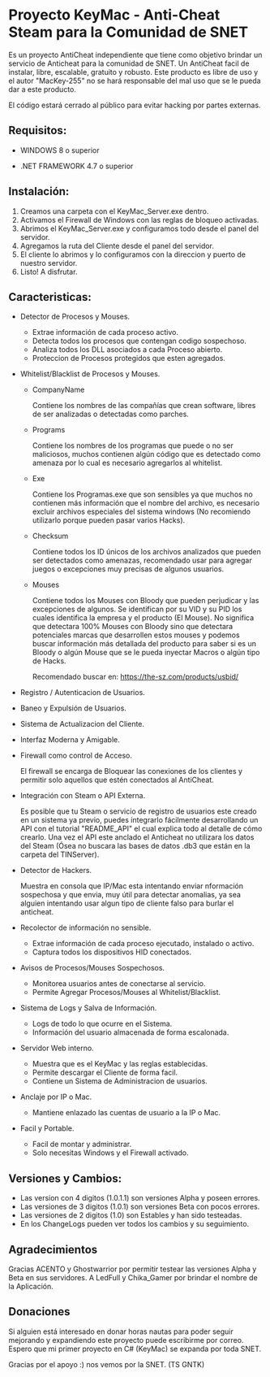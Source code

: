 # Proyecto KeyMac - Anti-Cheat Steam para la Comunidad de SNET
Es un proyecto AntiCheat independiente que tiene como objetivo
brindar un servicio de Anticheat para la comunidad de SNET. Un AntiCheat
facil de instalar, libre, escalable, gratuito y robusto.
Este producto es libre de uso y el autor "MacKey-255" no se hará
responsable del mal uso que se le pueda dar a este producto.

El código estará cerrado al público para evitar hacking por partes externas.


## Requisitos:

* WINDOWS 8 o superior

* .NET FRAMEWORK 4.7 o superior

## Instalación:

1. Creamos una carpeta con el KeyMac_Server.exe dentro.
2. Activamos el Firewall de Windows con las reglas de bloqueo activadas.
3. Abrimos el KeyMac_Server.exe y configuramos todo desde el panel del servidor.
4. Agregamos la ruta del Cliente desde el panel del servidor.
5. El cliente lo abrimos y lo configuramos con la direccion y puerto de nuestro servidor.
6. Listo! A disfrutar.

## Caracteristicas:

* Detector de Procesos y Mouses.

    - Extrae información de cada proceso activo.
    - Detecta todos los procesos que contengan codigo sospechoso.
    - Analiza todos los DLL asociados a cada Proceso abierto.
	- Proteccion de Procesos protegidos que esten agregados.
    
* Whitelist/Blacklist de Procesos y Mouses.

    - CompanyName
    
        Contiene los nombres de las compañías que crean software,
        libres de ser analizadas o detectadas como parches.
        
    - Programs
    
        Contiene los nombres de los programas que puede o no ser
        maliciosos, muchos contienen algún código que es detectado
        como amenaza por lo cual es necesario agregarlos al whitelist.
        
    - Exe
    
        Contiene los Programas.exe que son sensibles ya que muchos
        no contienen más información que el nombre del archivo, es
        necesario excluir archivos especiales del sistema windows
        (No recomiendo utilizarlo porque pueden pasar varios Hacks).
        
    - Checksum
    
        Contiene todos los ID únicos de los archivos analizados que
        pueden ser detectados como amenazas, recomendado usar para
        agregar juegos o excepciones muy precisas de algunos usuarios.
        
    - Mouses
    
        Contiene todos los Mouses con Bloody que pueden perjudicar
        y las excepciones de algunos. Se identifican por su VID y su
        PID los cuales identifica la empresa y el producto (El Mouse).
        No significa que detectara 100% Mouses con Bloody sino que
        detectara potenciales marcas que desarrollen estos mouses y
        podemos buscar información más detallada del producto para
        saber si es un Bloody o algún Mouse que se le pueda inyectar
        Macros o algún tipo de Hacks.
        
        Recomendado buscar en: https://the-sz.com/products/usbid/
        
* Registro / Autenticacion de Usuarios.
    
* Baneo y Expulsión de Usuarios.
    
* Sistema de Actualizacion del Cliente.
    
* Interfaz Moderna y Amigable.
    
* Firewall como control de Acceso.

    El firewall se encarga de Bloquear las conexiones de los clientes
	y permitir solo aquellos que estén conectados al AntiCheat.
    
* Integración con Steam o API Externa.

    Es posible que tu Steam o servicio de registro de usuarios este
    creado en un sistema ya previo, puedes integrarlo fácilmente
    desarrollando un API con el tutorial "README_API" el cual explica
    todo al detalle de cómo crearlo. Una vez el API este anclado
    el Anticheat no utilizara los datos del Steam (Ósea no buscara las
    bases de datos .db3 que están en la carpeta del TINServer).
    
* Detector de Hackers.

    Muestra en consola que IP/Mac esta intentando enviar nformación
	sospechosa y que envia, muy útil para detectar anomalias, ya sea
	alguien intentando usar algun tipo de cliente falso para burlar
	el anticheat.
    
* Recolector de información no sensible.

	- Extrae información de cada proceso ejecutado, instalado o activo.
	- Captura todos los dispositivos HID conectados.
    
* Avisos de Procesos/Mouses Sospechosos.

	- Monitorea usuarios antes de conectarse al servicio.
	- Permite Agregar Procesos/Mouses al Whitelist/Blacklist.
    
* Sistema de Logs y Salva de Información.

	- Logs de todo lo que ocurre en el Sistema.
	- Información del usuario almacenada de forma escalonada.
    
* Servidor Web interno.

	- Muestra que es el KeyMac y las reglas establecidas.
	- Permite descargar el Cliente de forma facil.
	- Contiene un Sistema de Administracion de usuarios.
    
* Anclaje por IP o Mac.

	- Mantiene enlazado las cuentas de usuario a la IP o Mac.
    
* Facil y Portable.

	- Facil de montar y administrar.
	- Solo necesitas Windows y el Firewall activado.


## Versiones y Cambios:

- Las version con 4 digitos (1.0.1.1) son versiones Alpha y poseen errores.
- Las versiones de 3 digitos (1.0.1) son versiones Beta con pocos errores.
- Las versiones de 2 digitos (1.0) son Estables y han sido testeadas.
- En los ChangeLogs pueden ver todos los cambios y su seguimiento.


## Agradecimientos

Gracias ACENTO y Ghostwarrior por permitir testear las versiones
Alpha y Beta en sus servidores. A LedFull y Chika_Gamer por brindar
el nombre de la Aplicación.


## Donaciones

Si alguien está interesado en donar horas nautas para poder seguir
mejorando y expandiendo este proyecto puede escribirme por correo.
Espero que mi primer proyecto en C# (KeyMac) se expanda por toda SNET.

Gracias por el apoyo :) nos vemos por la SNET. (TS GNTK)
